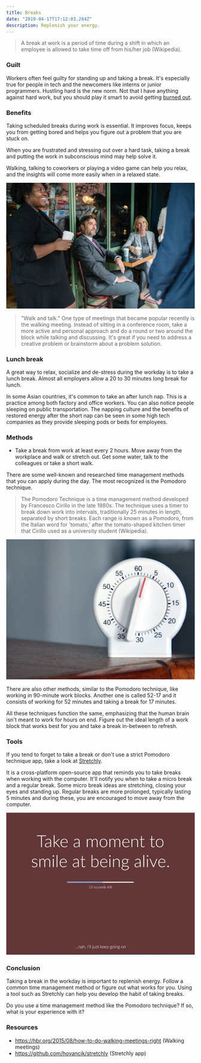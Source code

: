 ```yaml
---
title: Breaks
date: "2019-04-17T17:12:03.284Z"
description: Replenish your energy.
---
```


> A break at work is a period of time during a shift in which an employee is allowed to take time off from his/her job (Wikipedia).

### Guilt

Workers often feel guilty for standing up and taking a break. It's especially true for people in tech and the newcomers like interns or junior programmers. Hustling hard is the new norm. Not that I have anything against hard work, but you should play it smart to avoid getting [burned out](https://janez.tech/blog/burnout/).

### Benefits

Taking scheduled breaks during work is essential. It improves focus, keeps you from getting bored and helps you figure out a problem that you are stuck on.

When you are frustrated and stressing out over a hard task, taking a break and putting the work in subconscious mind may help solve it.

Walking, talking to coworkers or playing a video game can help you relax, and the insights will come more easily when in a relaxed state.

![Break](./break.jpg)

> "Walk and talk." One type of meetings that became popular recently is the walking meeting. Instead of sitting in a conference room, take a more active and personal approach and do a round or two around the block while talking and discussing. It's great if you need to address a creative problem or brainstorm about a problem solution.

### Lunch break

A great way to relax, socialize and de-stress during the workday is to take a lunch break. Almost all employers allow a 20 to 30 minutes long break for lunch.

In some Asian countries, it's common to take an after lunch nap. This is a practice among both factory and office workers. You can also notice people sleeping on public transportation. The napping culture and the benefits of restored energy after the short nap can be seen in some high tech companies as they provide sleeping pods or beds for employees.

### Methods

- Take a break from work at least every 2 hours. Move away from the workplace and walk or stretch out. Get some water, talk to the colleagues or take a short walk.

There are some well-known and researched time management methods that you can apply during the day. The most recognized is the Pomodoro technique.

> The Pomodoro Technique is a time management method developed by Francesco Cirillo in the late 1980s. The technique uses a timer to break down work into intervals, traditionally 25 minutes in length, separated by short breaks. Each range is known as a Pomodoro, from the Italian word for 'tomato,' after the tomato-shaped kitchen timer that Cirillo used as a university student (Wikipedia).

![Timer](./timer.jpg)

There are also other methods, similar to the Pomodoro technique, like working in 90-minute work blocks. Another one is called 52-17 and it consists of working for 52 minutes and taking a break for 17 minutes.

All these techniques function the same, emphasizing that the human brain isn't meant to work for hours on end. Figure out the ideal length of a work block that works best for you and take a break in-between to refresh.

### Tools

If you tend to forget to take a break or don't use a strict Pomodoro technique app, take a look at [Stretchly](https://github.com/hovancik/stretchly).

It is a cross-platform open-source app that reminds you to take breaks when working with the computer. It'll notify you when to take a micro break and a regular break. Some micro break ideas are stretching, closing your eyes and standing up. Regular breaks are more prolonged, typically lasting 5 minutes and during these, you are encouraged to move away from the computer.

![Stretchly](./stretchly.jpg)

### Conclusion

Taking a break in the workday is important to replenish energy. Follow a common time management method or figure out what works for you. Using a tool such as Stretchly can help you develop the habit of taking breaks.

Do you use a time management method like the Pomodoro technique? If so, what is your experience with it?

### Resources

- https://hbr.org/2015/08/how-to-do-walking-meetings-right (Walking meetings)
- https://github.com/hovancik/stretchly (Stretchly app)
